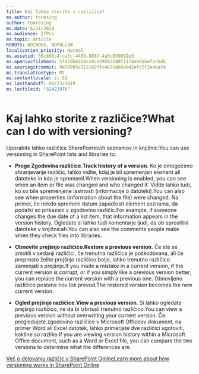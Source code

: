 ```yaml
---
title: Kaj lahko storite z različice?
ms.author: toresing
author: tomresing
ms.date: 6/21/2018
ms.audience: ITPro
ms.topic: article
ROBOTS: NOINDEX, NOFOLLOW
localization_priority: Normal
ms.assetid: 36c890c4-cafc-4409-8887-4a5c039692e3
ms.openlocfilehash: 5f47dbb2b4cc8ce2959318011174eddabefacbd5
ms.sourcegitcommit: 9d78905c512192ffc4675468abd2efc5f2e4baf4
ms.translationtype: MT
ms.contentlocale: sl-SI
ms.lasthandoff: 04/23/2019
ms.locfileid: "32422976"
---
```

# <a name="what-can-i-do-with-versioning"></a><span data-ttu-id="9024d-102">Kaj lahko storite z različice?</span><span class="sxs-lookup"><span data-stu-id="9024d-102">What can I do with versioning?</span></span>

<span data-ttu-id="9024d-103">Uporabite lahko različice SharePointovih seznamov in knjižnic:</span><span class="sxs-lookup"><span data-stu-id="9024d-103">You can use versioning in SharePoint lists and libraries to:</span></span>
  
- <span data-ttu-id="9024d-104">**Proge Zgodovina različice**.</span><span class="sxs-lookup"><span data-stu-id="9024d-104">**Track history of a version**.</span></span> <span data-ttu-id="9024d-105">Ko je omogočeno shranjevanje različic, lahko vidite, kdaj je bil spremenjen element ali datoteko in kdo je spremenil.</span><span class="sxs-lookup"><span data-stu-id="9024d-105">When versioning is enabled, you can see when an item or file was changed and who changed it.</span></span> <span data-ttu-id="9024d-106">Vidite lahko tudi, ko so bile spremenjene lastnosti (informacije o datoteki).</span><span class="sxs-lookup"><span data-stu-id="9024d-106">You can also see when properties (information about the file) were changed.</span></span> <span data-ttu-id="9024d-107">Na primer, če nekdo spremeni datum zapadlosti element seznama, da podatki so prikazani v zgodovino različic.</span><span class="sxs-lookup"><span data-stu-id="9024d-107">For example, if someone changes the due date of a list item, that information appears in the version history.</span></span> <span data-ttu-id="9024d-108">Ogledate si lahko tudi komentarje ljudi, da ob sprostitvi datoteke v knjižnicah.</span><span class="sxs-lookup"><span data-stu-id="9024d-108">You can also see the comments people make when they check files into libraries.</span></span> 
    
- <span data-ttu-id="9024d-109">**Obnovite prejšnjo različico**.</span><span class="sxs-lookup"><span data-stu-id="9024d-109">**Restore a previous version**.</span></span> <span data-ttu-id="9024d-110">Če ste se zmotili v sedanji različici, če trenutna različica je poškodovana, ali če preprosto želite prejšnjo različico bolje, lahko trenutno različico zamenjati s prejšnjo.</span><span class="sxs-lookup"><span data-stu-id="9024d-110">If you made a mistake in a current version, if the current version is corrupt, or if you simply like a previous version better, you can replace the current version with a previous one.</span></span> <span data-ttu-id="9024d-111">Obnovljeno različico postane nov tok prevod.</span><span class="sxs-lookup"><span data-stu-id="9024d-111">The restored version becomes the new current version.</span></span> 
    
- <span data-ttu-id="9024d-112">**Ogled prejšnje različice**.</span><span class="sxs-lookup"><span data-stu-id="9024d-112">**View a previous version**.</span></span> <span data-ttu-id="9024d-113">Si lahko ogledate prejšnjo različico, ne da bi izbrisali trenutno različico.</span><span class="sxs-lookup"><span data-stu-id="9024d-113">You can view a previous version without overwriting your current version.</span></span> <span data-ttu-id="9024d-114">Če pregledujete zgodovino različice v Microsoft Officeov dokument, na primer Word ali Excel datotek, lahko primerjate dve različici ugotoviti, kakšne so razlike.</span><span class="sxs-lookup"><span data-stu-id="9024d-114">If you are viewing version history within a Microsoft Office document, such as a Word or Excel file, you can compare the two versions to determine what the differences are.</span></span> 
    
[<span data-ttu-id="9024d-115">Več o delovanju različic v SharePoint Online</span><span class="sxs-lookup"><span data-stu-id="9024d-115">Learn more about how versioning works in SharePoint Online</span></span>](https://go.microsoft.com/fwlink/?linkid=875710)
  

